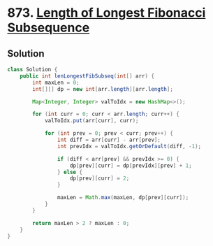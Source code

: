 # 873. [Length of Longest Fibonacci Subsequence](https://leetcode.com/problems/length-of-longest-fibonacci-subsequence/description/?envType=daily-question&envId=2025-02-27)

## Solution

```java
class Solution {
    public int lenLongestFibSubseq(int[] arr) {
        int maxLen = 0;
        int[][] dp = new int[arr.length][arr.length];

        Map<Integer, Integer> valToIdx = new HashMap<>();

        for (int curr = 0; curr < arr.length; curr++) {
            valToIdx.put(arr[curr], curr);

            for (int prev = 0; prev < curr; prev++) {
                int diff = arr[curr] - arr[prev];
                int prevIdx = valToIdx.getOrDefault(diff, -1);

                if (diff < arr[prev] && prevIdx >= 0) {
                    dp[prev][curr] = dp[prevIdx][prev] + 1;
                } else {
                    dp[prev][curr] = 2;
                }

                maxLen = Math.max(maxLen, dp[prev][curr]);
            }
        }

        return maxLen > 2 ? maxLen : 0;
    }
}
```
